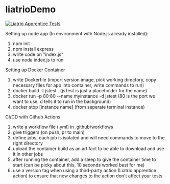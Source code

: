 # liatrioDemo
[![Liatrio Apprentice Tests](https://github.com/gdsmith1/liatrioDemo/actions/workflows/main.yml/badge.svg)](https://github.com/gdsmith1/liatrioDemo/actions/workflows/main.yml)

Setting up node app (In environment with Node.js already installed):
1) npm init 
2) npm install express
3) write code on "index.js"
4) use node index.js to run

Setting up Docker Container
1) write Dockerfile (import version image, pick working directory, copy necessary files for app into container, write commands to run)
2) docker build -t jstest . (jsTest is just a placeholder for the name)
3) docker run -p 80:80 --name myinstance -d jstest (80 is the port we want to use, d tells it to run in the background)
4) docker stop [instance name] (from seperate terminal instance)

CI/CD with Github Actions
1) write a workflow file (.yml) in .github/workflows
2) give triggers (on push, pr to main)
3) define jobs, each job is isolated and will need commands to move to the right directory
4) upload the container build as an artifact to be able to download and use it in other jobs
5) after running the container, add a sleep to give the container time to start (can be picky about this, 10 seconds worked best for me)
6) use a version tag when using a third-party action (Liatrio apprentice action) to ensure that new changes to the action don't affect your tests
